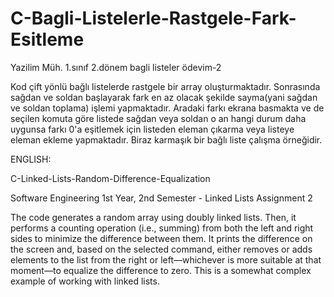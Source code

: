 # C-Bagli-Listelerle-Rastgele-Fark-Esitleme
Yazilim Müh. 1.sınıf 2.dönem bagli listeler ödevim-2

Kod çift yönlü bağlı listelerde rastgele bir array oluşturmaktadır.
Sonrasında sağdan ve soldan başlayarak fark en az olacak şekilde sayma(yani sağdan ve soldan toplama) işlemi yapmaktadır.
Aradaki farkı ekrana basmakta ve de seçilen komuta göre listede sağdan veya soldan o an hangi durum daha uygunsa farkı 0'a eşitlemek için listeden eleman çıkarma veya listeye eleman ekleme yapmaktadır.
Biraz karmaşık bir bağlı liste çalışma örneğidir.

ENGLISH:

C-Linked-Lists-Random-Difference-Equalization

Software Engineering 1st Year, 2nd Semester - Linked Lists Assignment 2

The code generates a random array using doubly linked lists.
Then, it performs a counting operation (i.e., summing) from both the left and right sides to minimize the difference between them.
It prints the difference on the screen and, based on the selected command, either removes or adds elements to the list from the right or left—whichever is more suitable at that moment—to equalize the difference to zero.
This is a somewhat complex example of working with linked lists.
